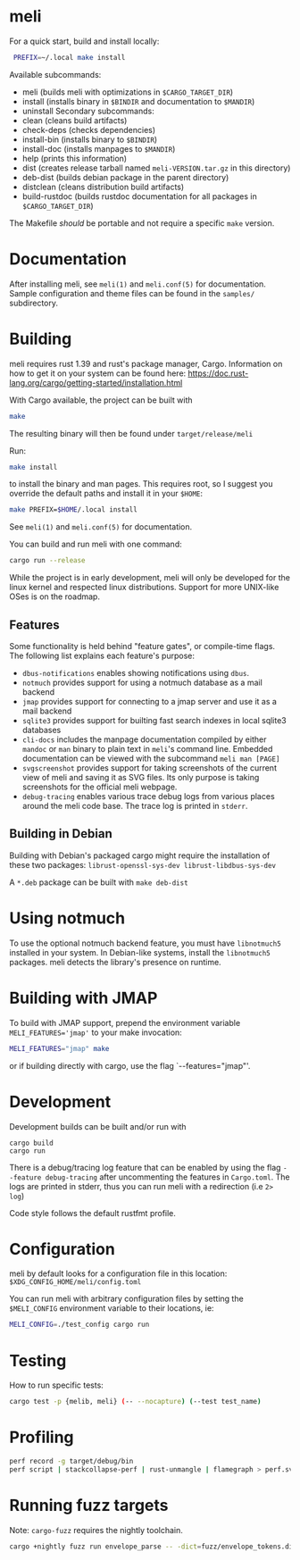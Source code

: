 # meli
For a quick start, build and install locally:

```sh
 PREFIX=~/.local make install
```

Available subcommands:
 - meli (builds meli with optimizations in `$CARGO_TARGET_DIR`)
 - install (installs binary in `$BINDIR` and documentation to `$MANDIR`)
 - uninstall
Secondary subcommands:
 - clean (cleans build artifacts)
 - check-deps (checks dependencies)
 - install-bin (installs binary to `$BINDIR`)
 - install-doc (installs manpages to `$MANDIR`)
 - help (prints this information)
 - dist (creates release tarball named `meli-VERSION.tar.gz` in this directory)
 - deb-dist (builds debian package in the parent directory)
 - distclean (cleans distribution build artifacts)
 - build-rustdoc (builds rustdoc documentation for all packages in `$CARGO_TARGET_DIR`)

The Makefile *should* be portable and not require a specific `make` version.

# Documentation

After installing meli, see `meli(1)` and `meli.conf(5)` for documentation. Sample configuration and theme files can be found in the `samples/` subdirectory.

# Building

meli requires rust 1.39 and rust's package manager, Cargo. Information on how
to get it on your system can be found here: <https://doc.rust-lang.org/cargo/getting-started/installation.html>

With Cargo available, the project can be built with

```sh
make
```

The resulting binary will then be found under `target/release/meli`

Run:

```sh
make install
```

to install the binary and man pages. This requires root, so I suggest you override the default paths and install it in your `$HOME`:

```sh
make PREFIX=$HOME/.local install
```

See `meli(1)` and `meli.conf(5)` for documentation.

You can build and run meli with one command:

```sh
cargo run --release
```

While the project is in early development, meli will only be developed for the
linux kernel and respected linux distributions. Support for more UNIX-like OSes
is on the roadmap.

## Features

Some functionality is held behind "feature gates", or compile-time flags. The following list explains each feature's purpose:

- `dbus-notifications` enables showing notifications using `dbus`.
- `notmuch` provides support for using a notmuch database as a mail backend
- `jmap` provides support for connecting to a jmap server and use it as a mail backend
- `sqlite3` provides support for builting fast search indexes in local sqlite3 databases
- `cli-docs` includes the manpage documentation compiled by either `mandoc` or `man` binary to plain text in `meli`'s command line. Embedded documentation can be viewed with the subcommand `meli man [PAGE]`
- `svgscreenshot` provides support for taking screenshots of the current view of meli and saving it as SVG files. Its only purpose is taking screenshots for the official meli webpage.
- `debug-tracing` enables various trace debug logs from various places around the meli code base. The trace log is printed in `stderr`.

## Building in Debian

Building with Debian's packaged cargo might require the installation of these
two packages: `librust-openssl-sys-dev librust-libdbus-sys-dev`

A `*.deb` package can be built with `make deb-dist`

# Using notmuch

To use the optional notmuch backend feature, you must have `libnotmuch5` installed in your system. In Debian-like systems, install the `libnotmuch5` packages. meli detects the library's presence on runtime.

# Building with JMAP

To build with JMAP support, prepend the environment variable `MELI_FEATURES='jmap'` to your make invocation:

```sh
MELI_FEATURES="jmap" make
```

or if building directly with cargo, use the flag `--features="jmap"'.

# Development

Development builds can be built and/or run with

```
cargo build
cargo run
```

There is a debug/tracing log feature that can be enabled by using the flag
`--feature debug-tracing` after uncommenting the features in `Cargo.toml`. The logs
are printed in stderr, thus you can run meli with a redirection (i.e `2> log`)

Code style follows the default rustfmt profile.

# Configuration

meli by default looks for a configuration file in this location: `$XDG_CONFIG_HOME/meli/config.toml`

You can run meli with arbitrary configuration files by setting the `$MELI_CONFIG`
environment variable to their locations, ie:

```sh
MELI_CONFIG=./test_config cargo run
```

# Testing

How to run specific tests:

```sh
cargo test -p {melib, meli} (-- --nocapture) (--test test_name)
```

# Profiling

```sh
perf record -g target/debug/bin
perf script | stackcollapse-perf | rust-unmangle | flamegraph > perf.svg
```

# Running fuzz targets

Note: `cargo-fuzz` requires the nightly toolchain.

```sh
cargo +nightly fuzz run envelope_parse -- -dict=fuzz/envelope_tokens.dict
```
